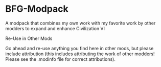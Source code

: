 # BFG-Modpack

A modpack that combines my own work with my favorite work by other modders to expand and enhance Civilization VI

Re-Use in Other Mods

Go ahead and re-use anything you find here in other mods, but please include attribution (this includes attributing the work of other modders! Please see the .modinfo file for correct attributions).
